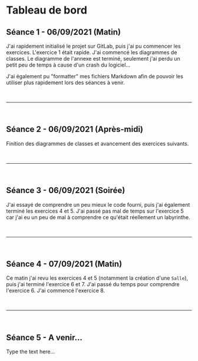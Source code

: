 # Tableau de bord

## Séance 1 - 06/09/2021 (Matin)

J'ai rapidement initialisé le projet sur GitLab, puis j'ai pu commencer les exercices. L'exercice 1 était rapide. J'ai commencé les diagrammes de classes. Le diagramme de l'annexe est terminé, seulement j'ai perdu un petit peu de temps à cause d'un crash du logiciel...

J'ai également pu "formatter" mes fichiers Markdown afin de pouvoir les utiliser plus rapidement lors des séances à venir.

<br>

---

<br>

## Séance 2 - 06/09/2021 (Après-midi)

Finition des diagrammes de classes et avancement des exercices suivants.

<br>

---

<br>

## Séance 3 - 06/09/2021 (Soirée)

J'ai essayé de comprendre un peu mieux le code fourni, puis j'ai également terminé les exercices 4 et 5. J'ai passé pas mal de temps sur l'exercice 5 car j'ai eu un peu de mal à comprendre ce qu'était réellement un labyrinthe.

<br>

---

<br>

## Séance 4 - 07/09/2021 (Matin)

Ce matin j'ai revu les exercices 4 et 5 (notamment la création d'une ```Salle```), puis j'ai terminé l'exercice 6 et 7. J'ai passé du temps pour comprendre l'exercice 6. J'ai commencé l'exercice 8.

<br>

---

<br>

## Séance 5 - A venir...

Type the text here...